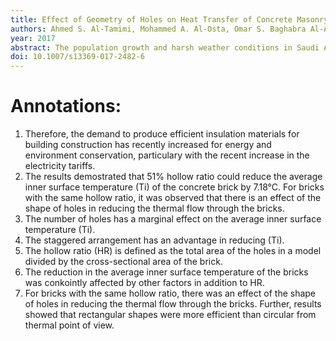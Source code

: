 ```yaml
---
title: Effect of Geometry of Holes on Heat Transfer of Concrete Masonry Bricks Using Numerical Analysis
authors: Ahmed S. Al-Tamimi, Mohammed A. Al-Osta, Omar S. Baghabra Al-Amoudi, Rached Ben-Mansour
year: 2017
abstract: The population growth and harsh weather conditions in Saudi Arabia increase the demand for electricity due to the overwhelming usage of air-conditioning system for cooling during the excessively hot weather summer conditions. Therefore, the demand to produce efficient insulation materials for building construction has recently increased for energy and environment conservation, particularly with the recent increase in the electricity tariffs. In this paper, finite element analysis using ABAQUS software was used to determine the optimum geometry of holes for concrete bricks that would increase the thermal resistance of the wall, thereby reducing the consumption of electrical power. The analysis was carried out for 23 models with different configurations of holes for masonry concrete bricks. Regular and staggered cavities arrangements were analyzed. The conduction, convection and thermal radiation phenomena were considered for solid and hollow masonry bricks. The results demonstrated that 51% hollow ratio could reduce the average inner surface temperature $$(T_\mathrm{i})$$of the concrete brick by $$7.18\,{^{\circ }}\hbox {C}$$. For bricks with the same hollow ratio, it was observed that there is an effect of the shape of holes in reducing the thermal flow through the bricks, while the number of holes has a marginal effect on the average inner surface temperature $$(T_\mathrm{i})$$. Further, the staggered arrangement for circular holes has considerable effect in reducing $$T_\mathrm{i}$$for bricks with four cavities, while the rectangular cavities have negative impact on $$T_\mathrm{i}$$. Moreover, for the models with circular and rectangular eight cavities, the staggered arrangement has an advantage in reducing $$(T_\mathrm{i})$$.
doi: 10.1007/s13369-017-2482-6
---
```


# Annotations:
1. Therefore, the demand to produce efficient insulation materials for building construction has recently increased for energy and environment conservation, particulary with the recent increase in the electricity tariffs.
2. The results demostrated that 51% hollow ratio could reduce the average inner surface temperature (Ti) of the concrete brick by 7.18°C. For bricks with the same hollow ratio, it was observed that there is an effect of the shape of holes in reducing the thermal flow through the bricks.
3. The number of holes has a marginal effect on the average inner surface temperature (Ti).
4. The staggered arrangement has an advantage in reducing (Ti).
5. The hollow ratio (HR) is defined as the total area of the holes in a model divided by the cross-sectional area of the brick.
6. The reduction in the average inner surface temperature of the bricks was conkointly affected by other factors in addition to HR.
7. For bricks with the same hollow ratio, there was an effect of the shape of holes in reducing the thermal flow through the bricks. Further, results showed that rectangular shapes were more efficient than circular from thermal point of view.